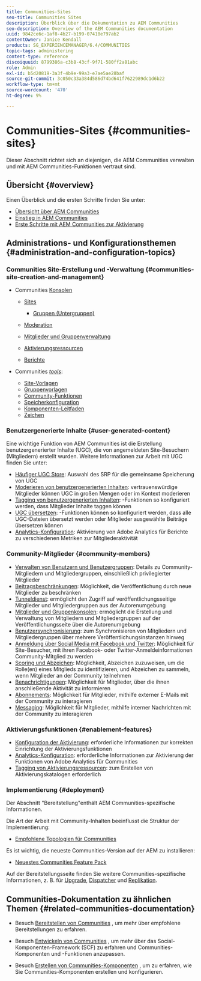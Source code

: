 ```yaml
---
title: Communities-Sites
seo-title: Communities Sites
description: Überblick über die Dokumentation zu AEM Communities
seo-description: Overview of the AEM Communities documentation
uuid: 9842ce6c-1af8-4b27-b199-07410e797ab2
contentOwner: Janice Kendall
products: SG_EXPERIENCEMANAGER/6.4/COMMUNITIES
topic-tags: administering
content-type: reference
discoiquuid: 8799386a-c3b8-43cf-9f71-580ff2a81abc
role: Admin
exl-id: b5d20819-3a3f-4b9e-99a3-e7ae5ae28baf
source-git-commit: 3c050c33a384d586d74bd641f7622989dc1d6b22
workflow-type: tm+mt
source-wordcount: '470'
ht-degree: 9%

---
```


# Communities-Sites {#communities-sites}

Dieser Abschnitt richtet sich an diejenigen, die AEM Communities verwalten und mit AEM Communities-Funktionen vertraut sind.

## Übersicht {#overview}

Einen Überblick und die ersten Schritte finden Sie unter:

* [Übersicht über AEM Communities](overview.md)
* [Einstieg in AEM Communities](getting-started.md)
* [Erste Schritte mit AEM Communities zur Aktivierung](getting-started-enablement.md)

## Administrations- und Konfigurationsthemen {#administration-and-configuration-topics}

### Communities Site-Erstellung und -Verwaltung {#communities-site-creation-and-management}

* Communities [Konsolen](consoles.md)

   * [Sites](sites-console.md)

      * [Gruppen (Untergruppen)](groups.md)
   * [Moderation](moderation.md)
   * [Mitglieder und Gruppenverwaltung](members.md)
   * [Aktivierungsressourcen](resources.md)
   * [Berichte](reports.md)


* Communities [*tools*](tools.md):

   * [Site-Vorlagen](sites.md)
   * [Gruppenvorlagen](tools-groups.md)
   * [Community-Funktionen](functions.md)
   * [Speicherkonfiguration](srp-config.md)
   * [Komponenten-Leitfaden](components-guide.md)
   * [Zeichen](badges.md)


### Benutzergenerierte Inhalte {#user-generated-content}

Eine wichtige Funktion von AEM Communities ist die Erstellung benutzergenerierter Inhalte (UGC), die von angemeldeten Site-Besuchern (Mitgliedern) erstellt wurden. Weitere Informationen zur Arbeit mit UGC finden Sie unter:

* [Häufiger UGC Store](working-with-srp.md): Auswahl des SRP für die gemeinsame Speicherung von UGC
* [Moderieren von benutzergenerierten Inhalten](moderate-ugc.md): vertrauenswürdige Mitglieder können UGC in großen Mengen oder im Kontext moderieren
* [Tagging von benutzergenerierten Inhalten](tag-ugc.md): -Funktionen so konfiguriert werden, dass Mitglieder Inhalte taggen können
* [UGC übersetzen](translate-ugc.md): -Funktionen können so konfiguriert werden, dass alle UGC-Dateien übersetzt werden oder Mitglieder ausgewählte Beiträge übersetzen können
* [Analytics-Konfiguration](analytics.md): Aktivierung von Adobe Analytics für Berichte zu verschiedenen Metriken zur Mitgliederaktivität

### Community-Mitglieder {#community-members}

* [Verwalten von Benutzern und Benutzergruppen](users.md): Details zu Community-Mitgliedern und Mitgliedergruppen, einschließlich privilegierter Mitglieder
* [Beitragsbeschränkungen](limits.md): Möglichkeit, die Veröffentlichung durch neue Mitglieder zu beschränken
* [Tunneldienst](deploy-communities.md#tunnel-service-on-author): ermöglicht den Zugriff auf veröffentlichungsseitige Mitglieder und Mitgliedergruppen aus der Autorenumgebung
* [Mitglieder und Gruppenkonsolen](members.md): ermöglicht die Erstellung und Verwaltung von Mitgliedern und Mitgliedergruppen auf der Veröffentlichungsseite über die Autorenumgebung
* [Benutzersynchronisierung](sync.md): zum Synchronisieren von Mitgliedern und Mitgliedergruppen über mehrere Veröffentlichungsinstanzen hinweg
* [Anmeldung über Social Media mit Facebook und Twitter](social-login.md): Möglichkeit für Site-Besucher, mit ihren Facebook- oder Twitter-Anmeldeinformationen Community-Mitglied zu werden
* [Scoring und Abzeichen](implementing-scoring.md): Möglichkeit, Abzeichen zuzuweisen, um die Rolle(en) eines Mitglieds zu identifizieren, und Abzeichen zu sammeln, wenn Mitglieder an der Community teilnehmen
* [Benachrichtigungen](notifications.md): Möglichkeit für Mitglieder, über die ihnen anschließende Aktivität zu informieren
* [Abonnements](subscriptions.md): Möglichkeit für Mitglieder, mithilfe externer E-Mails mit der Community zu interagieren
* [Messaging](messaging.md): Möglichkeit für Mitglieder, mithilfe interner Nachrichten mit der Community zu interagieren

### Aktivierungsfunktionen {#enablement-features}

* [Konfiguration der Aktivierung](enablement.md): erforderliche Informationen zur korrekten Einrichtung der Aktivierungsfunktionen
* [Analytics-Konfiguration](analytics.md): erforderliche Informationen zur Aktivierung der Funktionen von Adobe Analytics für Communities
* [Tagging von Aktivierungsressourcen](tag-resources.md): zum Erstellen von Aktivierungskatalogen erforderlich

### Implementierung {#deployment}

Der Abschnitt &quot;Bereitstellung&quot;enthält AEM Communities-spezifische Informationen.

Die Art der Arbeit mit Community-Inhalten beeinflusst die Struktur der Implementierung:

* [Empfohlene Topologien für Communities](topologies.md)

Es ist wichtig, die neueste Communities-Version auf der AEM zu installieren:

* [Neuestes Communities Feature Pack](deploy-communities.md#latestfeaturepack)

Auf der Bereitstellungsseite finden Sie weitere Communities-spezifische Informationen, z. B. für [Upgrade](upgrade.md), [Dispatcher](dispatcher.md) und [Replikation](deploy-communities.md#replication-agents-on-author).

## Communities-Dokumentation zu ähnlichen Themen {#related-communities-documentation}

* Besuch [Bereitstellen von Communities](deploy-communities.md) , um mehr über empfohlene Bereitstellungen zu erfahren.

* Besuch [Entwickeln von Communities](communities.md) , um mehr über das Social-Komponenten-Framework (SCF) zu erfahren und Communities-Komponenten und -Funktionen anzupassen.

* Besuch [Erstellen von Communities-Komponenten](author-communities.md) , um zu erfahren, wie Sie Communities-Komponenten erstellen und konfigurieren.
